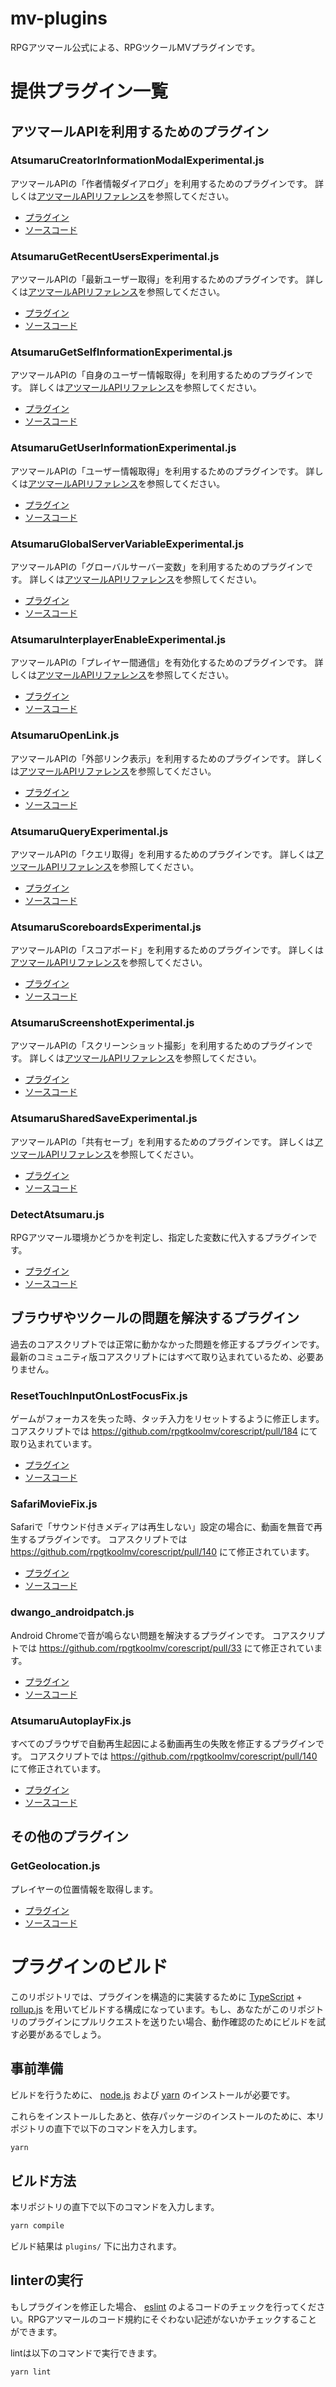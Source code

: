 # mv-plugins
RPGアツマール公式による、RPGツクールMVプラグインです。

# 提供プラグイン一覧

## アツマールAPIを利用するためのプラグイン

### AtsumaruCreatorInformationModalExperimental.js

アツマールAPIの「作者情報ダイアログ」を利用するためのプラグインです。
詳しくは[アツマールAPIリファレンス](https://atsumaru.github.io/api-references/creator-modal)を参照してください。

- [プラグイン](https://raw.githubusercontent.com/atsumaru/mv-plugins/master/plugins/AtsumaruCreatorInformationModalExperimental.js)
- [ソースコード](https://github.com/atsumaru/mv-plugins/blob/master/src/AtsumaruCreatorInformationModalExperimental.ts)

### AtsumaruGetRecentUsersExperimental.js

アツマールAPIの「最新ユーザー取得」を利用するためのプラグインです。
詳しくは[アツマールAPIリファレンス](https://atsumaru.github.io/api-references/user)を参照してください。

- [プラグイン](https://raw.githubusercontent.com/atsumaru/mv-plugins/master/plugins/AtsumaruGetRecentUsersExperimental.js)
- [ソースコード](https://github.com/atsumaru/mv-plugins/blob/master/src/AtsumaruGetRecentUsersExperimental.ts)

### AtsumaruGetSelfInformationExperimental.js

アツマールAPIの「自身のユーザー情報取得」を利用するためのプラグインです。
詳しくは[アツマールAPIリファレンス](https://atsumaru.github.io/api-references/user)を参照してください。

- [プラグイン](https://raw.githubusercontent.com/atsumaru/mv-plugins/master/plugins/AtsumaruGetSelfInformationExperimental.js)
- [ソースコード](https://github.com/atsumaru/mv-plugins/blob/master/src/AtsumaruGetSelfInformationExperimental.ts)

### AtsumaruGetUserInformationExperimental.js

アツマールAPIの「ユーザー情報取得」を利用するためのプラグインです。
詳しくは[アツマールAPIリファレンス](https://atsumaru.github.io/api-references/user)を参照してください。

- [プラグイン](https://raw.githubusercontent.com/atsumaru/mv-plugins/master/plugins/AtsumaruGetUserInformationExperimental.js)
- [ソースコード](https://github.com/atsumaru/mv-plugins/blob/master/src/AtsumaruGetUserInformationExperimental.ts)

### AtsumaruGlobalServerVariableExperimental.js

アツマールAPIの「グローバルサーバー変数」を利用するためのプラグインです。
詳しくは[アツマールAPIリファレンス](https://atsumaru.github.io/api-references/global-server-variable)を参照してください。

- [プラグイン](https://raw.githubusercontent.com/atsumaru/mv-plugins/master/plugins/AtsumaruGlobalServerVariableExperimental.js)
- [ソースコード](https://github.com/atsumaru/mv-plugins/blob/master/src/AtsumaruGlobalServerVariableExperimental.ts)

### AtsumaruInterplayerEnableExperimental.js

アツマールAPIの「プレイヤー間通信」を有効化するためのプラグインです。
詳しくは[アツマールAPIリファレンス](https://atsumaru.github.io/api-references/common/interplayer)を参照してください。

- [プラグイン](https://raw.githubusercontent.com/atsumaru/mv-plugins/master/plugins/AtsumaruInterplayerEnableExperimental.js)
- [ソースコード](https://github.com/atsumaru/mv-plugins/blob/master/src/AtsumaruInterplayerEnableExperimental.ts)

### AtsumaruOpenLink.js

アツマールAPIの「外部リンク表示」を利用するためのプラグインです。
詳しくは[アツマールAPIリファレンス](https://atsumaru.github.io/api-references/popup)を参照してください。

- [プラグイン](https://raw.githubusercontent.com/atsumaru/mv-plugins/master/plugins/AtsumaruOpenLink.js)
- [ソースコード](https://github.com/atsumaru/mv-plugins/blob/master/src/AtsumaruOpenLink.ts)

### AtsumaruQueryExperimental.js

アツマールAPIの「クエリ取得」を利用するためのプラグインです。
詳しくは[アツマールAPIリファレンス](https://atsumaru.github.io/api-references/copy-query)を参照してください。

- [プラグイン](https://raw.githubusercontent.com/atsumaru/mv-plugins/master/plugins/AtsumaruQueryExperimental.js)
- [ソースコード](https://github.com/atsumaru/mv-plugins/blob/master/src/AtsumaruQueryExperimental.ts)

### AtsumaruScoreboardsExperimental.js

アツマールAPIの「スコアボード」を利用するためのプラグインです。
詳しくは[アツマールAPIリファレンス](https://atsumaru.github.io/api-references/scoreboard)を参照してください。

- [プラグイン](https://raw.githubusercontent.com/atsumaru/mv-plugins/master/plugins/AtsumaruScoreboardsExperimental.js)
- [ソースコード](https://github.com/atsumaru/mv-plugins/blob/master/src/AtsumaruScoreboardsExperimental.ts)

### AtsumaruScreenshotExperimental.js

アツマールAPIの「スクリーンショット撮影」を利用するためのプラグインです。
詳しくは[アツマールAPIリファレンス](https://atsumaru.github.io/api-references/screenshot)を参照してください。

- [プラグイン](https://raw.githubusercontent.com/atsumaru/mv-plugins/master/plugins/AtsumaruScreenshotExperimental.js)
- [ソースコード](https://github.com/atsumaru/mv-plugins/blob/master/src/AtsumaruScreenshotExperimental.ts)

### AtsumaruSharedSaveExperimental.js

アツマールAPIの「共有セーブ」を利用するためのプラグインです。
詳しくは[アツマールAPIリファレンス](https://atsumaru.github.io/api-references/shared-save)を参照してください。

- [プラグイン](https://raw.githubusercontent.com/atsumaru/mv-plugins/master/plugins/AtsumaruSharedSaveExperimental.js)
- [ソースコード](https://github.com/atsumaru/mv-plugins/blob/master/src/AtsumaruSharedSaveExperimental.ts)

### DetectAtsumaru.js

RPGアツマール環境かどうかを判定し、指定した変数に代入するプラグインです。

- [プラグイン](https://raw.githubusercontent.com/atsumaru/mv-plugins/master/plugins/DetectAtsumaru.js)
- [ソースコード](https://github.com/atsumaru/mv-plugins/blob/master/src/DetectAtsumaru.ts)

## ブラウザやツクールの問題を解決するプラグイン

過去のコアスクリプトでは正常に動かなかった問題を修正するプラグインです。最新のコミュニティ版コアスクリプトにはすべて取り込まれているため、必要ありません。

### ResetTouchInputOnLostFocusFix.js

ゲームがフォーカスを失った時、タッチ入力をリセットするように修正します。
コアスクリプトでは https://github.com/rpgtkoolmv/corescript/pull/184 にて取り込まれています。

- [プラグイン](https://raw.githubusercontent.com/atsumaru/mv-plugins/master/plugins/ResetTouchInputOnLostFocusFix.js)
- [ソースコード](https://github.com/atsumaru/mv-plugins/blob/master/src/ResetTouchInputOnLostFocusFix.ts)

### SafariMovieFix.js

Safariで「サウンド付きメディアは再生しない」設定の場合に、動画を無音で再生するプラグインです。
コアスクリプトでは https://github.com/rpgtkoolmv/corescript/pull/140 にて修正されています。

- [プラグイン](https://raw.githubusercontent.com/atsumaru/mv-plugins/master/plugins/SafariMovieFix.js)
- [ソースコード](https://github.com/atsumaru/mv-plugins/blob/master/src/SafariMovieFix.ts)

### dwango_androidpatch.js

Android Chromeで音が鳴らない問題を解決するプラグインです。
コアスクリプトでは https://github.com/rpgtkoolmv/corescript/pull/33 にて修正されています。

- [プラグイン](https://raw.githubusercontent.com/atsumaru/mv-plugins/master/plugins/dwango_androidpatch.js)
- [ソースコード](https://github.com/atsumaru/mv-plugins/blob/master/src/dwango_androidpatch.ts)

### AtsumaruAutoplayFix.js

すべてのブラウザで自動再生起因による動画再生の失敗を修正するプラグインです。 
コアスクリプトでは https://github.com/rpgtkoolmv/corescript/pull/140 にて修正されています。

- [プラグイン](https://raw.githubusercontent.com/atsumaru/mv-plugins/master/plugins/AtsumaruAutoplayFix.js)
- [ソースコード](https://github.com/atsumaru/mv-plugins/blob/master/src/AtsumaruAutoplayFix.ts)


## その他のプラグイン

### GetGeolocation.js

プレイヤーの位置情報を取得します。

- [プラグイン](https://raw.githubusercontent.com/atsumaru/mv-plugins/master/plugins/GetGeolocation.js)
- [ソースコード](https://github.com/atsumaru/mv-plugins/blob/master/src/GetGeolocation.ts)


# プラグインのビルド

このリポジトリでは、プラグインを構造的に実装するために [TypeScript](https://www.typescriptlang.org/) + [rollup.js](https://rollupjs.org/guide/en) を用いてビルドする構成になっています。もし、あなたがこのリポジトリのプラグインにプルリクエストを送りたい場合、動作確認のためにビルドを試す必要があるでしょう。

## 事前準備
ビルドを行うために、 [node.js](https://nodejs.org/en/) および [yarn](https://yarnpkg.com/ja/) のインストールが必要です。

これらをインストールしたあと、依存パッケージのインストールのために、本リポジトリの直下で以下のコマンドを入力します。

```sh
yarn
```

## ビルド方法
本リポジトリの直下で以下のコマンドを入力します。

```sh
yarn compile
```

ビルド結果は `plugins/` 下に出力されます。

## linterの実行
もしプラグインを修正した場合、 [eslint](https://eslint.org/) のよるコードのチェックを行ってください。RPGアツマールのコード規約にそぐわない記述がないかチェックすることができます。

lintは以下のコマンドで実行できます。

```sh
yarn lint
```
